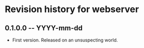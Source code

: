 # Revision history for webserver

## 0.1.0.0 -- YYYY-mm-dd

* First version. Released on an unsuspecting world.
